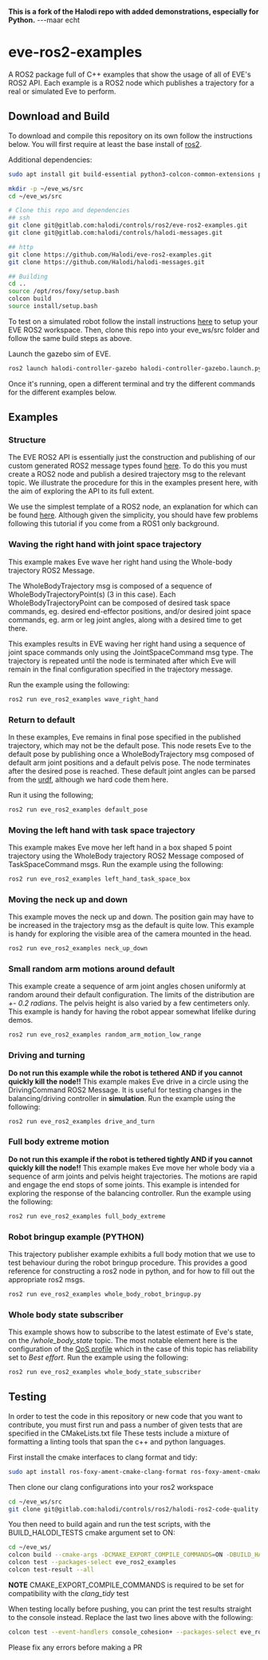 **This is a fork of the Halodi repo with added demonstrations, especially for Python.**
---maar echt 

# eve-ros2-examples

A ROS2 package full of C++ examples that show the usage of all of EVE's ROS2 API. Each example is a ROS2 node which publishes a trajectory for a real or simulated Eve to perform.

## Download and Build

To download and compile this repository on its own follow the instructions below. You will first require at least the base install of [ros2](https://docs.ros.org/en/foxy/Installation/Linux-Install-Debians.html).

Additional dependencies:

```bash
sudo apt install git build-essential python3-colcon-common-extensions python-scipy
```

```bash
mkdir -p ~/eve_ws/src
cd ~/eve_ws/src

# Clone this repo and dependencies
## ssh
git clone git@gitlab.com:halodi/controls/ros2/eve-ros2-examples.git
git clone git@gitlab.com:halodi/controls/halodi-messages.git

## http
git clone https://github.com/Halodi/eve-ros2-examples.git
git clone https://github.com/Halodi/halodi-messages.git

## Building
cd ..
source /opt/ros/foxy/setup.bash
colcon build
source install/setup.bash
```

To test on a simulated robot follow the install instructions [here](https://github.com/Halodi/halodi-controller/) to setup your EVE ROS2 workspace. Then, clone this repo into your eve_ws/src folder
and follow the same build steps as above.

Launch the gazebo sim of EVE.

```bash
ros2 launch halodi-controller-gazebo halodi-controller-gazebo.launch.py
```

Once it's running, open a different terminal and try the different commands for the different examples below.

## Examples

### Structure

The EVE ROS2 API is essentially just the construction and publishing of our custom generated ROS2 message types found [here](https://github.com/Halodi/halodi-messages). To do this you must create a ROS2 node and publish a desired trajectory msg to the relevant topic. We illustrate the procedure for this in the examples present here, with the aim of exploring the API to its full extent.

We use the simplest template of a ROS2 node, an explanation for which can be found [here](https://index.ros.org/doc/ros2/Tutorials/Writing-A-Simple-Cpp-Publisher-And-Subscriber/). Although given the simplicity, you should have few problems following this tutorial if you come from a ROS1 only background.

### Waving the right hand with joint space trajectory

This example makes Eve wave her right hand using the Whole-body trajectory ROS2 Message.

The WholeBodyTrajectory msg is composed of a sequence of WholeBodyTrajectoryPoint(s) (3 in this case). Each WholeBodyTrajectoryPoint can be composed of desired task space commands, eg. desired end-effector positions, and/or desired joint space commands, eg. arm or leg joint angles, along with a desired time to get there.

This examples results in EVE waving her right hand using a sequence of joint space commands only using the JointSpaceCommand msg type. The trajectory is repeated until the node is terminated after which Eve will remain in the final configuration specified in the trajectory message.

Run the example using the following:

```bash
ros2 run eve_ros2_examples wave_right_hand
```

### Return to default

In these examples, Eve remains in final pose specified in the published trajectory, which may not be the default pose. This node resets Eve to the default pose by publishing once a WholeBodyTrajectory msg composed of default arm joint positions and a default pelvis pose. The node terminates after the desired pose is reached. These default joint angles can be parsed from the [urdf](https://gitlab.com/halodi/controls/halodi-robot-models), although we hard code them here.

Run it using the following;

```bash
ros2 run eve_ros2_examples default_pose
```

### Moving the left hand with task space trajectory

This example makes Eve move her left hand in a box shaped 5 point trajectory using the WholeBody trajectory ROS2 Message composed of TaskSpaceCommand msgs.
Run the example using the following:

```bash
ros2 run eve_ros2_examples left_hand_task_space_box
```

### Moving the neck up and down

This example moves the neck up and down. The position gain may have to be increased in the trajectory msg as the default is quite low. This example is handy for exploring the visible area of the camera mounted in the head.

```bash
ros2 run eve_ros2_examples neck_up_down
```

### Small random arm motions around default

This example create a sequence of arm joint angles chosen uniformly at random around their default configuration. The limits of the distribution are *+- 0.2 radians*. The pelvis height is also varied by a few centimeters only. This example is handy for having the robot appear somewhat lifelike during demos.

```bash
ros2 run eve_ros2_examples random_arm_motion_low_range
```

### Driving and turning

**Do not run this example while the robot is tethered AND if you cannot quickly kill the node!!**
This example makes Eve drive in a circle using the DrivingCommand ROS2 Message. It is useful for testing changes in the balancing/driving controller in **simulation**.
Run the example using the following:

```bash
ros2 run eve_ros2_examples drive_and_turn
```

### Full body extreme motion

**Do not run this example if the robot is tethered tightly AND if you cannot quickly kill the node!!**
This example makes Eve move her whole body via a sequence of arm joints and pelvis height trajectories. The motions are rapid and engage the end stops of some joints. This example is intended for exploring the response of the balancing controller.
Run the example using the following:

```bash
ros2 run eve_ros2_examples full_body_extreme
```

### Robot bringup example (PYTHON)

This trajectory publisher example exhibits a full body motion that we use to test behaviour during the robot bringup procedure. This provides a good reference for constructing a ros2 node in python, and for how to fill out the appropriate ros2 msgs.

```bash
ros2 run eve_ros2_examples whole_body_robot_bringup.py
```

### Whole body state subscriber

This example shows how to subscribe to the latest estimate of Eve's state, on the */whole_body_state* topic. The most notable element here is the configuration of the [QoS profile](https://docs.ros.org/en/foxy/Concepts/About-Quality-of-Service-Settings.html) which in the case of this topic has reliability set to *Best effort*.
Run the example using the following:

```bash
ros2 run eve_ros2_examples whole_body_state_subscriber
```

## Testing

In order to test the code in this repository or new code that you want to contribute, you must first run and pass a number of given tests that are specified in the CMakeLists.txt file
These tests include a mixture of formatting a linting tools that span the c++ and python languages.

First install the cmake interfaces to clang format and tidy:

```bash
sudo apt install ros-foxy-ament-cmake-clang-format ros-foxy-ament-cmake-clang-tidy
```

Then clone our clang configurations into your ros2 workspace

```bash
cd ~/eve_ws/src
git clone git@gitlab.com:halodi/controls/ros2/halodi-ros2-code-quality.git
```

You then need to build again and run the test scripts, with the BUILD_HALODI_TESTS cmake argument set to ON:

```bash
cd ~/eve_ws/
colcon build --cmake-args -DCMAKE_EXPORT_COMPILE_COMMANDS=ON -DBUILD_HALODI_TESTS=ON
colcon test --packages-select eve_ros2_examples
colcon test-result --all
```

**NOTE** CMAKE_EXPORT_COMPILE_COMMANDS is required to be set for compatibility with the *clang_tidy* test

When testing locally before pushing, you can print the test results straight to the console instead. Replace the last two lines above with the following:

```bash
colcon test --event-handlers console_cohesion+ --packages-select eve_ros2_examples
```

Please fix any errors before making a PR
